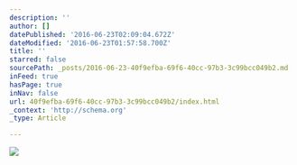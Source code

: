 ```yaml
---
description: ''
author: []
datePublished: '2016-06-23T02:09:04.672Z'
dateModified: '2016-06-23T01:57:58.700Z'
title: ''
starred: false
sourcePath: _posts/2016-06-23-40f9efba-69f6-40cc-97b3-3c99bcc049b2.md
inFeed: true
hasPage: true
inNav: false
url: 40f9efba-69f6-40cc-97b3-3c99bcc049b2/index.html
_context: 'http://schema.org'
_type: Article

---
```

![](https://the-grid-user-content.s3-us-west-2.amazonaws.com/684c1a9c-bf89-4b7a-931b-ea3c34123cc5.jpg)